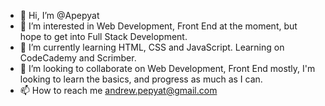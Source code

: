 - 👋 Hi, I’m @Apepyat
- 👀 I’m interested in Web Development, Front End at the moment, but hope to get into Full Stack Development.
- 🌱 I’m currently learning HTML, CSS and JavaScript. Learning on CodeCademy and Scrimber.
- 💞️ I’m looking to collaborate on Web Development, Front End mostly, I'm looking to learn the basics, and progress as much as I can.
- 📫 How to reach me andrew.pepyat@gmail.com

<!---
Apepyat/Apepyat is a ✨ special ✨ repository because its `README.md` (this file) appears on your GitHub profile.
You can click the Preview link to take a look at your changes.
--->
